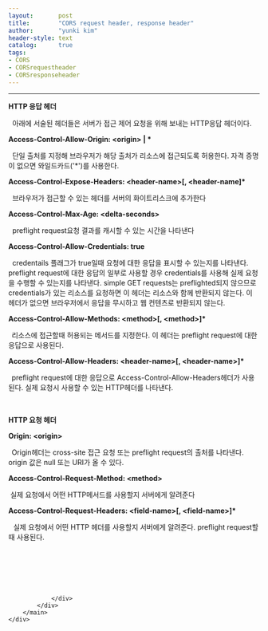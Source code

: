 ```yaml
---
layout:       post
title:        "CORS request header, response header"
author:       "yunki kim"
header-style: text
catalog:      true
tags: 
- CORS
- CORSrequestheader
- CORSresponseheader
---
```


<head></head>
<body id="tt-body-page" class="">
<div id="wrap" class="wrap-right">
    <div id="container">
        <main class="main ">
            <div class="area-main">
                <div class="area-view">
                    <div class="article-header"></div>
                    <hr>
                    <div class="article-view">
                        <div class="contents_style">
                            <p><b><b>HTTP 응답 헤더</b></b></p>
<p>&nbsp; 아래에 서술된 헤더들은 서버가 접근 제어 요청을 위해 보내는 HTTP응답 헤더이다.</p>
<p><b>Access-Control-Allow-Origin: &lt;origin&gt; | *</b></p>
<p>&nbsp; 단일 출처를 지정해 브라우저가 해당 출처가 리소스에 접근되도록 허용한다. 자격 증명이 없으면 와일드카드('*')를 사용한다.</p>
<p><b>Access-Control-Expose-Headers: &lt;header-name&gt;[, &lt;header-name]*</b></p>
<p>&nbsp; 브라우저가 접근할 수 있는 헤더를 서버의 화이트리스크에 추가한다</p>
<p><b>Access-Control-Max-Age: &lt;delta-seconds&gt;</b></p>
<p>&nbsp; preflight request요청 결과를 캐시할 수 있는 시간을 나타낸다</p>
<p><b>Access-Control-Allow-Credentials: true</b></p>
<p>&nbsp; credentails 플래그가 true일때 요청에 대한 응답을 표시할 수 있는지를 나타낸다. preflight request에 대한 응답의 일부로 사용할 경우 credentials를 사용해 실제 요청을 수행할 수 있는지를 나타낸다. simple GET requests는 preflighted되지 않으므로 credentials가 있는 리소스를 요청하면 이 헤더는 리소스와 함께 반환되지 않는다. 이 헤더가 없으면 브라우저에서 응답을 무시하고 웹 컨텐츠로 반환되지 않는다.</p>
<p><b>Access-Control-Allow-Methods: &lt;method&gt;[, &lt;method&gt;]*</b></p>
<p><b>&nbsp;&nbsp;</b>리소스에 접근할때 허용되는 메서드를 지정한다. 이 헤더는 preflight request에 대한 응답으로 사용된다.</p>
<p><b>Access-Control-Allow-Headers: &lt;header-name&gt;[, &lt;header-name&gt;]*</b><b></b></p>
<p><b>&nbsp;&nbsp;</b>preflight request에 대한 응답으로 Access-Control-Allow-Headers헤더가 사용된다. 실제 요청시 사용할 수 있는 HTTP헤더를 나타낸다.</p>
<p>&nbsp;</p>
<p><b>HTTP 요청 헤더</b></p>
<p><b>Origin: &lt;origin&gt;</b></p>
<p><b>&nbsp;&nbsp;</b>Origin헤더는 cross-site 접근 요청 또는 preflight request의 출처를 나타낸다. origin 값은 null 또는 URI가 올 수 있다.</p>
<p><b>Access-Control-Request-Method: &lt;method&gt;</b></p>
<p>&nbsp;실제 요청에서 어떤 HTTP메서드를 사용할지 서버에게 알려준다</p>
<p><b>Access-Control-Request-Headers: &lt;field-name&gt;[, &lt;field-name&gt;]*</b></p>
<p><b>&nbsp; &nbsp;</b>실제 요청에서 어떤 HTTP 헤더를 사용할지 서버에게 알려준다. preflight request할때 사용된다.</p>
<p>&nbsp;</p>
<p>&nbsp;</p>
                        </div>
                        <br>
                        <div class="tags"></div>
                    </div>
                    
                </div>
            </div>
        </main>
    </div>
</div>


</body>